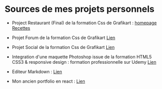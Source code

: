 # Sources de mes projets personnels

* Project Restaurant (Final) de la formation Css de Grafikart : [homepage](https://ritelg.github.io/tuto-restaurant-grafikart/index.html) [Recettes](https://ritelg.github.io/tuto-restaurant-grafikart/recettes.html)
* Projet Forum de la formation Css de Grafikart [Lien](https://ritelg.github.io/tuto-forum-grafikart/) 
* Projet Social de la formation Css de Grafikart [Lien](https://ritelg.github.io/tuto-social-grafikart/)
* Integration d'une maquette Photoshop issue de la formation HTML5 CSS3 & responsive design : formation professionnelle sur Udemy [Lien]()
* Editeur Markdown : [Lien]() 

* Mon ancien portfolio en react : [Lien](https://ritelg.github.io/portfolio/)